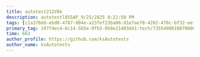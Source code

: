 ```yaml
---
title: autotest212V8k
description: autotestl855AP_9/25/2025 8:22:50 PM
tags: [c1a376dd-ebd0-4787-804e-a23fef23ba06:d1e7ae78-4202-470c-bf32-eef58f395288/9fa7ee94-dd61-4dcb-bd6f-d6fce4c53cf5]
primary_tag: 197f4ec4-6c14-5b5e-9fb3-058e21403d41:tech/73554900100700000996/67838200100800006287
time: 663
author_profile: https://github.com/ksAutotests
author_name: ksAutotests
---
```

